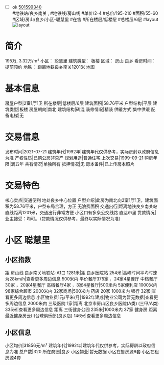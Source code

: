 - [ ] ok [501599340](https://bj.5i5j.com/ershoufang/501599340.html)  
 #地铁站/良乡南关 ,  #地铁线/房山线
#单价/2-4 #总价/195-210 #面积/55-60   #区域/房山/良乡/小区-聪慧里 #在售 #所在楼层/低楼层 #总楼层/6层 #layout 
![layout](http://image2a.5i5j.com/scm/HOUSE_CUSTOMER/71c6be65b2d6482f947322b2590fe9b3.jpg_P5.jpg) 
# 简介 
 195万,  3.32万/m² 
小区： 聪慧里
建筑类型： 板楼
区域： 房山 良乡
看房时间： 提前预约
地铁： 距离地铁良乡南关1201米 地图
# 基本信息 
 房屋户型|2室1厅1卫
所在楼层|低楼层/6层
建筑面积|58.76平米
户型结构|平层
建筑类型|板楼
房屋朝向|南北
建筑结构|砖混
装修情况|精装
供暖方式|集中供暖
配备电梯|无
# 交易信息 
 发布时间|2021-07-21
建筑年代|1992年|建筑年代仅供参考，实际房龄以政府信息为准
产权性质|已购公房非央产
规划用途|普通住宅
上次交易|1999-09-21
购房年限|满五年
共有情况|单独所有
抵押情况|无
房本备件|已上传房本照片
# 交易特色 
 核心卖点|交通便利 地处良乡中心位置
户型介绍|此房为南北向2室1厅1卫，建筑面积为58.76平米，户型布局合理，方正 无浪费面积
交通出行|距离地铁良乡南关站直线距离1201米，交通出行非常方便 小区口有多条公交线路 直达市里
贷款情况|业主接受：均可。（贷款情况仅供参考，最终以实际情况为准）
# 小区 聪慧里
## 小区指数 
 距 房山线 良乡南关地铁站-A1口 1281米|距 良乡医院站 254米|高峰时间平均时速为28km/h|查看更多周边信息
500米内 平价餐厅375家 ，24家4星餐厅
中档餐厅30家 ，20家4星餐厅
高档餐厅4家 ，3家4星餐厅|500米内 5家便利店
1000米内 98家综合超市
2000米内 32家商场|500米内 药店 20家
1000米内 银行 32家|查看更多周边信息
小区物业费1元/平米/月|1992年建成|物业公司为暂无数据|查看更多周边信息
2000米内 三级医院 1家|距离 北京市房山区良乡医院(A类) (三甲/A类) 335米|查看更多周边信息
距离 三街健身公园 235米|1000米内 37家 健身房
距离最近健身房云川台球俱乐部(良乡店) 146米|查看更多周边信息
## 小区信息 
 小区均价|31856元/m²
建筑年代|1992年|建筑年代仅供参考，实际房龄以政府信息为准
总户数|320
所在商圈|良乡
小区物业|暂无数据
小区在售房源9套
小区在租房源4套
